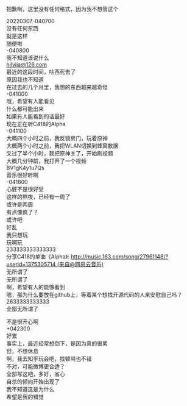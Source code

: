 抱歉啊，这里没有任何格式，因为我不想管这个  

20220307-040700  
没有任何东西  
就是这样  
随便啦  
-040800  
我不知道该说什么  
hilvija@126.com  
最近的这段时间，咕西死去了  
原因我也不知道  
在过去的几个月里，我想的东西越来越奇怪  
-041000  
哦，希望有人能看见  
什么都可能出来  
如果有人能看到的话最好  
现在正在听C418的Alpha  
-041100  
大概四个小时之前，我反锁房门，玩着原神  
大概两个小时之前，我把WLAN切换到蜂窝数据  
又过了半个小时，我把原神关了，开始刷视频  
大概几分钟前，我打开了一个视频  
BV1gK4y1u7Qs  
音乐很好听啊  
-041800  
心脏不是很好受  
这样的熬夜，已经有一周了  
或许是两周  
有点像疯了？  
或许吧  
好乱  
我只想玩  
玩啊玩  
233333333333333  
分享C418的单曲《Alpha》: http://music.163.com/song/27961148/?userid=1375305714 (来自@网易云音乐)  
无所谓了  
无所谓了  
啊，希望有人的能够看到  
嗯，那为什么要放在github上，等着某个想找开源代码的人来安慰自己吗？  
2633333333333  
全部无所谓了  

不是很开心啊  
+042300  
好累  
事实上，最近经常想倒下，是因为真的很累  
但，不想休息  
啊，我去知乎玩会吧，找顿骂也不错  
不对，可能微博更合适？  
全部写这吧，多好，省心  
自杀的倾向开始出现了  
我不知道这是为什么  
希望是我的错觉  
